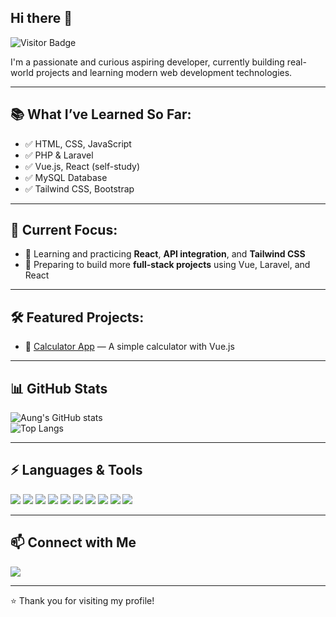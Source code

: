 ## Hi there 👋  
![Visitor Badge](https://komarev.com/ghpvc/?username=aungpyaeheiin&label=Profile+views&color=0e75b6&style=flat)

I'm a passionate and curious aspiring developer, currently building real-world projects and learning modern web development technologies.

---

## 📚 What I’ve Learned So Far:
- ✅ HTML, CSS, JavaScript  
- ✅ PHP & Laravel 
- ✅ Vue.js, React (self-study)  
- ✅ MySQL Database  
- ✅ Tailwind CSS, Bootstrap  

---

## 🎯 Current Focus:
- 🔁 Learning and practicing **React**, **API integration**, and **Tailwind CSS**  
- 🔧 Preparing to build more **full‑stack projects** using Vue, Laravel, and React

---

## 🛠️ Featured Projects:

- 🔢 [Calculator App](https://aungpyaeheiin.github.io/calculator/) — A simple calculator with Vue.js  
---

## 📊 GitHub Stats

![Aung's GitHub stats](https://github-readme-stats.vercel.app/api?username=aungpyaeheiin&show_icons=true&theme=dark&hide_border=true)  
![Top Langs](https://github-readme-stats.vercel.app/api/top-langs/?username=aungpyaeheiin&layout=compact&theme=dark&hide_border=true)  

---

## ⚡ Languages & Tools

<p align="left">
  <img src="https://img.shields.io/badge/HTML5-E34F26?style=flat&logo=html5&logoColor=white"/>
  <img src="https://img.shields.io/badge/CSS3-1572B6?style=flat&logo=css3&logoColor=white"/>
  <img src="https://img.shields.io/badge/JavaScript-F7DF1E?style=flat&logo=javascript&logoColor=black"/>
  <img src="https://img.shields.io/badge/TailwindCSS-38B2AC?style=flat&logo=tailwind-css&logoColor=white"/>
  <img src="https://img.shields.io/badge/Bootstrap-7952B3?style=flat&logo=bootstrap&logoColor=white"/>
  <img src="https://img.shields.io/badge/PHP-777BB4?style=flat&logo=php&logoColor=white"/>
  <img src="https://img.shields.io/badge/Laravel-FF2D20?style=flat&logo=laravel&logoColor=white"/>
  <img src="https://img.shields.io/badge/MySQL-4479A1?style=flat&logo=mysql&logoColor=white"/>
  <img src="https://img.shields.io/badge/Vue.js-4FC08D?style=flat&logo=vue.js&logoColor=white"/>
  <img src="https://img.shields.io/badge/React-20232A?style=flat&logo=react&logoColor=61DAFB"/>
</p>

---

## 📫 Connect with Me

<p>
  <a href="mailto:aunggpyaehein@gmail.com">
    <img src="https://img.shields.io/badge/Gmail-D14836?style=flat&logo=gmail&logoColor=white"/>
  </a>
  <!-- <a href="https://linkedin.com/in/aung-pyae-hein">
    <img src="https://img.shields.io/badge/LinkedIn-0077B5?style=flat&logo=linkedin&logoColor=white"/>
  </a> -->
</p>

---

⭐ Thank you for visiting my profile!
